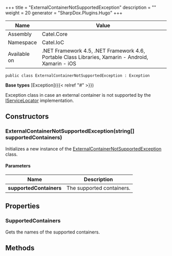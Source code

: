 

+++
title = "ExternalContainerNotSupportedException" 
description = ""
weight = 20
generator = "SharpDox.Plugins.Hugo"
+++

Name|Value
---|---
Assembly|Catel.Core
Namespace|Catel.IoC
Available on|.NET Framework 4.5, .NET Framework 4.6, Portable Class Libraries, Xamarin - Android, Xamarin - iOS

```
public class ExternalContainerNotSupportedException : Exception
```

**Base types**
[Exception]({{< relref "#" >}})

Exception class in case an external container is not supported by the [IServiceLocator](#) implementation.

## Constructors

### ExternalContainerNotSupportedException(string[] supportedContainers)

Initializes a new instance of the [ExternalContainerNotSupportedException](#) class.

#### Parameters

Name|Description
---|---
**supportedContainers**|The supported containers.

## Properties

### SupportedContainers

Gets the names of the supported containers.

## Methods

